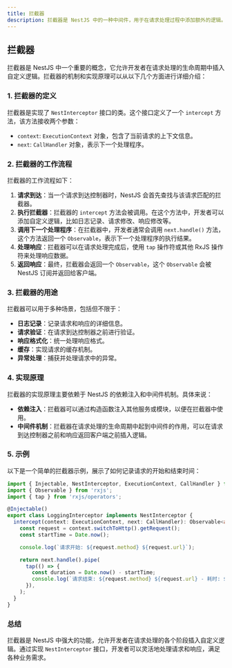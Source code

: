 ```yaml
---
title: 拦截器
description: 拦截器是 NestJS 中的一种中间件，用于在请求处理过程中添加额外的逻辑。拦截器可以用于日志记录、权限验证、数据转换等操作。
---
```


## 拦截器

拦截器是 NestJS 中一个重要的概念，它允许开发者在请求处理的生命周期中插入自定义逻辑。拦截器的机制和实现原理可以从以下几个方面进行详细介绍：

### 1. 拦截器的定义

拦截器是实现了 `NestInterceptor` 接口的类。这个接口定义了一个 `intercept` 方法，该方法接收两个参数：

- `context`: `ExecutionContext` 对象，包含了当前请求的上下文信息。
- `next`: `CallHandler` 对象，表示下一个处理程序。

### 2. 拦截器的工作流程

拦截器的工作流程如下：

1. **请求到达**：当一个请求到达控制器时，NestJS 会首先查找与该请求匹配的拦截器。
2. **执行拦截器**：拦截器的 `intercept` 方法会被调用。在这个方法中，开发者可以添加自定义逻辑，比如日志记录、请求修改、响应修改等。
3. **调用下一个处理程序**：在拦截器中，开发者通常会调用 `next.handle()` 方法，这个方法返回一个 `Observable`，表示下一个处理程序的执行结果。
4. **处理响应**：拦截器可以在请求处理完成后，使用 `tap` 操作符或其他 RxJS 操作符来处理响应数据。
5. **返回响应**：最终，拦截器会返回一个 `Observable`，这个 `Observable` 会被 NestJS 订阅并返回给客户端。

### 3. 拦截器的用途

拦截器可以用于多种场景，包括但不限于：

- **日志记录**：记录请求和响应的详细信息。
- **请求验证**：在请求到达控制器之前进行验证。
- **响应格式化**：统一处理响应格式。
- **缓存**：实现请求的缓存机制。
- **异常处理**：捕获并处理请求中的异常。

### 4. 实现原理

拦截器的实现原理主要依赖于 NestJS 的依赖注入和中间件机制。具体来说：

- **依赖注入**：拦截器可以通过构造函数注入其他服务或模块，以便在拦截器中使用。
- **中间件机制**：拦截器在请求处理的生命周期中起到中间件的作用，可以在请求到达控制器之前和响应返回客户端之前插入逻辑。

### 5. 示例

以下是一个简单的拦截器示例，展示了如何记录请求的开始和结束时间：

```typescript
import { Injectable, NestInterceptor, ExecutionContext, CallHandler } from '@nestjs/common';
import { Observable } from 'rxjs';
import { tap } from 'rxjs/operators';

@Injectable()
export class LoggingInterceptor implements NestInterceptor {
  intercept(context: ExecutionContext, next: CallHandler): Observable<any> {
    const request = context.switchToHttp().getRequest();
    const startTime = Date.now();

    console.log(`请求开始: ${request.method} ${request.url}`);

    return next.handle().pipe(
      tap(() => {
        const duration = Date.now() - startTime;
        console.log(`请求结束: ${request.method} ${request.url} - 耗时: ${duration}ms`);
      }),
    );
  }
}
```

### 总结

拦截器是 NestJS 中强大的功能，允许开发者在请求处理的各个阶段插入自定义逻辑。通过实现 `NestInterceptor` 接口，开发者可以灵活地处理请求和响应，满足各种业务需求。
